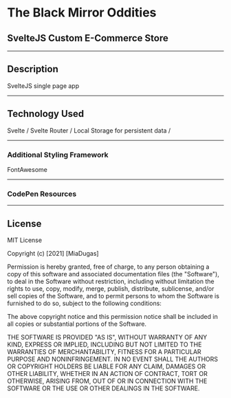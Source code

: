 # The Black Mirror Oddities 
## SvelteJS Custom E-Commerce Store
<hr>

## Description
SvelteJS single page app

<hr>

<!-- ![Main View](https://github.com/miadugas/color-tuner/blob/main/color-tuner.png) -->


## Technology Used
Svelte / Svelte Router / Local Storage for persistent data /

<hr>

### Additional Styling Framework
FontAwesome
<hr>

### CodePen Resources



<hr>

## License

MIT License

Copyright (c) [2021] [MiaDugas]

Permission is hereby granted, free of charge, to any person obtaining a copy
of this software and associated documentation files (the "Software"), to deal
in the Software without restriction, including without limitation the rights
to use, copy, modify, merge, publish, distribute, sublicense, and/or sell
copies of the Software, and to permit persons to whom the Software is
furnished to do so, subject to the following conditions:

The above copyright notice and this permission notice shall be included in all
copies or substantial portions of the Software.

THE SOFTWARE IS PROVIDED "AS IS", WITHOUT WARRANTY OF ANY KIND, EXPRESS OR
IMPLIED, INCLUDING BUT NOT LIMITED TO THE WARRANTIES OF MERCHANTABILITY,
FITNESS FOR A PARTICULAR PURPOSE AND NONINFRINGEMENT. IN NO EVENT SHALL THE
AUTHORS OR COPYRIGHT HOLDERS BE LIABLE FOR ANY CLAIM, DAMAGES OR OTHER
LIABILITY, WHETHER IN AN ACTION OF CONTRACT, TORT OR OTHERWISE, ARISING FROM,
OUT OF OR IN CONNECTION WITH THE SOFTWARE OR THE USE OR OTHER DEALINGS IN THE
SOFTWARE.

